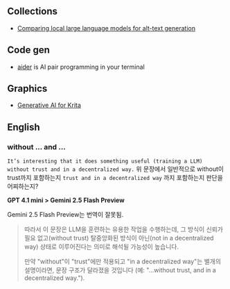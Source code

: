 
## Collections

- [Comparing local large language models for alt-text generation](https://dri.es/comparing-local-llms-for-alt-text-generation)

## Code gen

- [aider](https://github.com/Aider-AI/aider) is AI pair programming in your terminal

## Graphics

- [Generative AI for Krita](https://github.com/Acly/krita-ai-diffusion)

## English

### without ... and ...

`It’s interesting that it does something useful (training a LLM) without trust and in a decentralized way.`
위 문장에서 일반적으로 without이 trust까지 포함하는지 `trust and in a decentralized way` 까지 포함하는지 판단을 어찌하는지?

**GPT 4.1 mini > Gemini 2.5 Flash Preview**

Gemini 2.5 Flash Preview는 번역이 잘못됨.

> 따라서 이 문장은 LLM을 훈련하는 유용한 작업을 수행하는데, 그 방식이 신뢰가 필요 없고(without trust) 탈중앙화된 방식이 아닌(not in a decentralized way) 상태로 이루어진다는 의미로 해석될 가능성이 높습니다.
>
> 만약 "without"이 "trust"에만 적용되고 "in a decentralized way"는 별개의 설명이라면, 문장 구조가 달라졌을 것입니다 (예: "...without trust, and in a decentralized way.").
